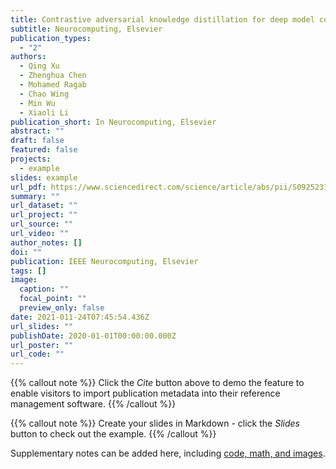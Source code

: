 ```yaml
---
title: Contrastive adversarial knowledge distillation for deep model compression in time-series regression tasks
subtitle: Neurocomputing, Elsevier
publication_types:
  - "2"
authors:
  - Qing Xu
  - Zhenghua Chen 
  - Mohamed Ragab
  - Chao Wing
  - Min Wu
  - Xiaoli Li
publication_short: In Neurocomputing, Elsevier
abstract: ""
draft: false
featured: false
projects:
  - example
slides: example
url_pdf: https://www.sciencedirect.com/science/article/abs/pii/S0925231221016374
summary: ""
url_dataset: ""
url_project: ""
url_source: ""
url_video: ""
author_notes: []
doi: ""
publication: IEEE Neurocomputing, Elsevier
tags: []
image:
  caption: ""
  focal_point: ""
  preview_only: false
date: 2021-011-24T07:45:54.436Z
url_slides: ""
publishDate: 2020-01-01T00:00:00.000Z
url_poster: ""
url_code: ""
---
```


{{% callout note %}}
Click the *Cite* button above to demo the feature to enable visitors to import publication metadata into their reference management software.
{{% /callout %}}

{{% callout note %}}
Create your slides in Markdown - click the *Slides* button to check out the example.
{{% /callout %}}

Supplementary notes can be added here, including [code, math, and images](https://wowchemy.com/docs/writing-markdown-latex/).

